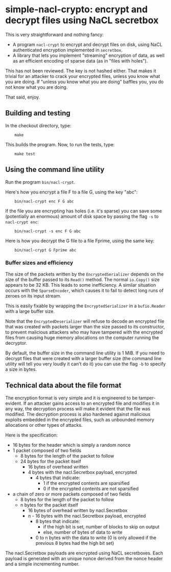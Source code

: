 # simple-nacl-crypto: encrypt and decrypt files using NaCL secretbox

This is very straightforward and nothing fancy:

* A program `nacl-crypt` to encrypt and decrypt files on disk, using NaCL
  authenticated encryption implemented in `secretbox`.
* A library that lets you implement "streaming" encryption of data, as
  well as an efficient encoding of sparse data (as in "files with holes").

This has not been reviewed.  The key is not hashed either.  That makes it
trivial for an attacker to crack your encrypted files, unless you know
what you are doing.  If "unless you know what you are doing" baffles you,
you do not know what you are doing.

That said, enjoy.

## Building and testing

In the checkout directory, type:

        make

This builds the program.  Now, to run the tests, type:

        make test

## Using the command line utility

Run the program `bin/nacl-crypt`.

Here's how you encrypt a file F to a file G, using the key "abc":

        bin/nacl-crypt enc F G abc

If the file you are encrypting has holes (i.e. it's sparse) you can save
some (potentially an enormous) amount of disk space by passing the flag
`-s` to `nacl-crypt enc`:

        bin/nacl-crypt -s enc F G abc

Here is how you decrypt the G file to a file Fprime, using the same key:

        bin/nacl-crypt G Fprime abc

### Buffer sizes and efficiency

The size of the packets written by the `EncryptedSerializer` depends
on the size of the buffer passed to its `Read()` method.  The normal
`io.Copy()` size appears to be 32 KB.  This leads to some inefficiency.
A similar situation occurs with the `SparseEncoder`, which causes it
to fail to detect long runs of zeroes on its input stream.

This is easily fixable by wrapping the `EncryptedSerializer` in a
`bufio.Reader` with a large buffer size.

Note that the `EncryptedDeserializer` will refuse to decode an encrypted
file that was created with packets larger than the size passed to its
constructor, to prevent malicious attackers who may have tampered with
the encrypted files from causing huge memory allocations on the computer
running the decryptor.

By default, the buffer size in the command line utility is 1 MiB.  If
you need to decrypt files that were created with a larger buffer size
(the command line utility will tell you very loudly it can't do it)
you can use the flag `-b` to specify a size in bytes.

## Technical data about the file format

The encryption format is very simple and it is engineered to be
tamper-evident.  If an attacker gains access to an encrypted
file and modifies it in any way, the decryption process will
make it evident that the file was modified.  The decryption
process is also hardened against malicious exploits embedded
in the encrypted files, such as unbounded memory allocations
or other types of attacks.

Here is the specification:

* 16 bytes for the header which is simply a random nonce
* 1 packet composed of two fields
  * 8 bytes for the length of the packet to follow
  * 24 bytes for the packet itself
    * 16 bytes of overhead written
    * 4 bytes with the nacl.Secretbox payload, encrypted
      * 4 bytes that indicate:
        * 1 if the encrypted contents are sparsified
        * 0 if the encrypted contents are not sparsified
* a chain of zero or more packets composed of two fields
  * 8 bytes for the length of the packet to follow
  * n bytes for the packet itself
    * 16 bytes of overhead written by nacl.Secretbox
    * n - 16 bytes with the nacl.Secretbox payload, encrypted
      * 8 bytes that indicate:
        * if the high bit is set, number of blocks to skip on output
        * else, number of bytes of data to write
      * 0 to n bytes with the data to write
        (0 is only allowed if the previous 8 bytes had the high bit set)

The nacl.Secretbox payloads are encrypted using NaCL secretboxes.
Each payload is generated with an unique nonce derived from the nonce
header and a simple incrementing number.
